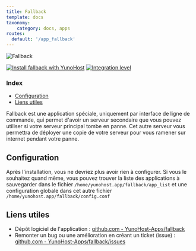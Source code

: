 ```yaml
---
title: Fallback
template: docs
taxonomy:
    category: docs, apps
routes:
  default: '/app_fallback'
---
```


![Fallback](image://yunohost_package.png?height=80)

[![Install fallback with YunoHost](https://install-app.yunohost.org/install-with-yunohost.png)](https://install-app.yunohost.org/?app=fallback) [![Integration level](https://dash.yunohost.org/integration/fallback.svg)](https://dash.yunohost.org/appci/app/fallback)

### Index

- [Configuration](#configuration)
- [Liens utiles](#liens-utiles)

Fallback est une application spéciale, uniquement par interface de ligne de commande, qui permet d'avoir un serveur secondaire que vous pouvez utiliser si votre serveur principal tombe en panne.
Cet autre serveur vous permettra de déployer une copie de votre serveur pour vous ramener sur internet pendant votre panne.

## Configuration

Après l'installation, vous ne devriez plus avoir rien à configurer. Si vous le souhaitez quand même, vous pouvez trouver la liste des applications à sauvegarder dans le fichier `/home/yunohost.app/fallback/app_list` et une configuration globale dans cet autre fichier `/home/yunohost.app/fallback/config.conf`

## Liens utiles

 + Dépôt logiciel de l'application : [github.com - YunoHost-Apps/fallback](https://github.com/YunoHost-Apps/fallback_ynh)
 + Remonter un bug ou une amélioration en créant un ticket (issue) : [github.com - YunoHost-Apps/fallback/issues](https://github.com/YunoHost-Apps/fallback_ynh/issues)
